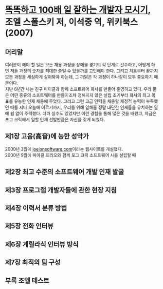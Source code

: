 # [똑똑하고 100배 일 잘하는 개발자 모시기][homepage], 조엘 스폴스키 저, 이석중 역, 위키북스 (2007)

[homepage]: http://wikibook.co.kr/smart-and-gets-things-done/

## 머리말

여러분이 해야 할 일은 모든 채용 과정을 장애물 경기의 각 단계로 간주하고, 어떻게
 하면 저들 과정의 숫자를 최대한 줄일 수 있을까를 고민해야 한다. 그리고 처음부터
 끝까지 모든 과정을 세심하게 살펴봐야 하는데, 그 까닭은 각 과정이 하나같이 모두
 중요하기 때문이다.<br>
지난 6년간 나는 친구 마이클과 함께 소프트웨어 회사를 만들어 운영하고 있다. 우리
 둘은 어떤 종류의 소프트웨어를 만들지조차 정해지지 않은 설립 초기부터 회사의
 최고 목표를 유능한 인재 채용에 두었다. 그리고 그런 고급 인력을 채용할 재정적
 능력이 부족했던 때를 지나 오늘에 이르기까지, 우리를 위해 일해줄 정말 대단한
 인재들을 유치하는 일에 쉼 없이 주력했다. 더러 실수도 있었지만 이런 경험을 통해
 많은 것을 배웠고, 지금은 포그 크릭에서 일할 인재 선발만큼은 자신을 갖게 되었다.

## 제1장 고음(高音)에 능한 성악가

2000년 3월에 [joelonsoftware.com][joelonsoftware]이라는 웹사이트를 개설했다.<br>
2000년 9월에 마이클 프리오와 함께 포그 크릭 소프트웨어 사를 설립할 때

[joelonsoftware]: https://www.joelonsoftware.com

## 제2장 최고 수준의 소프트웨어 개발 인재 발굴

## 제3장 프로그램 개발자들에 관한 현장 지침

## 제4장 이력서 분류 방법

## 제5장 전화 인터뷰

## 제6장 게릴라식 인터뷰 방식

## 제7장 최적의 팀 구성

## 부록 조엘 테스트

